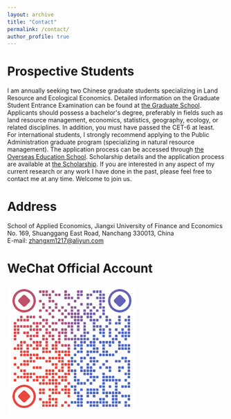 ```yaml
---
layout: archive
title: "Contact"
permalink: /contact/
author_profile: true
---
```

# Prospective Students

I am annually seeking two Chinese graduate students specializing in Land Resource and Ecological Economics. Detailed information on the Graduate Student Entrance Examination can be found at [the Graduate School](http://grs.jxufe.edu.cn/news-show-3785.html). Applicants should possess a bachelor's degree, preferably in fields such as land resource management, economics, statistics, geography, ecology, or related disciplines. In addition, you must have passed the CET-6 at least. For international students, I strongly recommend applying to the Public Administration graduate program (specializing in natural resource management). The application process can be accessed through [the Overseas Education School](http://oesenglish.jxufe.edu.cn/). Scholarship details and the application process are available at [the Scholarship](http://oes.jxufe.edu.cn/news-list-jiangsxuehjinx.html). If you are interested in any aspect of my current research or any work I have done in the past, please feel free to contact me at any time. Welcome to join us.

# Address

School of Applied Economics, Jiangxi University of Finance and Economics  
No. 169, Shuanggang East Road, Nanchang 330013, China  
E-mail: zhangxm1217@aliyun.com

# WeChat Official Account

<img src='/images/gallery/WeChat-1.png'> 
